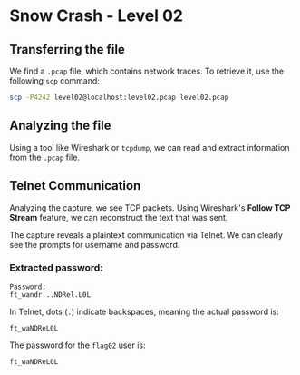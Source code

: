 # Snow Crash - Level 02

## Transferring the file

We find a `.pcap` file, which contains network traces. To retrieve it, use the following `scp` command:

```bash
scp -P4242 level02@localhost:level02.pcap level02.pcap
```

## Analyzing the file

Using a tool like Wireshark or `tcpdump`, we can read and extract information from the `.pcap` file.

## Telnet Communication

Analyzing the capture, we see TCP packets. Using Wireshark's **Follow TCP Stream** feature, we can reconstruct the text that was sent.

The capture reveals a plaintext communication via Telnet. We can clearly see the prompts for username and password.

### Extracted password:

```
Password: 
ft_wandr...NDRel.L0L
```

In Telnet, dots (`.`) indicate backspaces, meaning the actual password is:

```
ft_waNDReL0L
```

The password for the `flag02` user is:

```
ft_waNDReL0L
```


